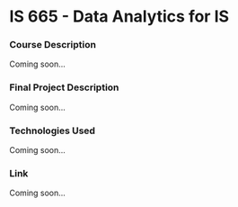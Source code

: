 # IS 665 - Data Analytics for IS

### Course Description
Coming soon...

### Final Project Description
Coming soon...

### Technologies Used
Coming soon...

### Link
Coming soon...

